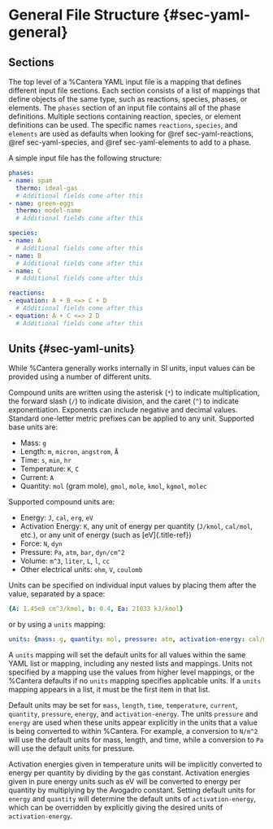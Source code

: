 # General File Structure {#sec-yaml-general}

## Sections

The top level of a %Cantera YAML input file is a mapping that defines different input
file sections. Each section consists of a list of mappings that define objects of the
same type, such as reactions, species, phases, or elements. The `phases` section of
an input file contains all of the phase definitions. Multiple sections
containing reaction, species, or element definitions can be used. The
specific names `reactions`, `species`, and `elements` are used as defaults when looking
for @ref sec-yaml-reactions, @ref sec-yaml-species, and @ref sec-yaml-elements to add to
a phase.

A simple input file has the following structure:

``` yaml
phases:
- name: spam
  thermo: ideal-gas
  # Additional fields come after this
- name: green-eggs
  thermo: model-name
  # Additional fields come after this

species:
- name: A
  # Additional fields come after this
- name: B
  # Additional fields come after this
- name: C
  # Additional fields come after this

reactions:
- equation: A + B <=> C + D
  # Additional fields come after this
- equation: A + C <=> 2 D
  # Additional fields come after this
```

## Units {#sec-yaml-units}

While %Cantera generally works internally in SI units, input values can
be provided using a number of different units.

Compound units are written using the asterisk (`*`) to indicate
multiplication, the forward slash (`/`) to indicate division, and the
caret (`^`) to indicate exponentiation. Exponents can include negative
and decimal values. Standard one-letter metric prefixes can be applied
to any unit. Supported base units are:

-   Mass: `g`
-   Length: `m`, `micron`, `angstrom`, `Å`
-   Time: `s`, `min`, `hr`
-   Temperature: `K`, `C`
-   Current: `A`
-   Quantity: `mol` (gram mole), `gmol`, `mole`, `kmol`, `kgmol`,
    `molec`

Supported compound units are:

-   Energy: `J`, `cal`, `erg`, `eV`
-   Activation Energy: `K`, any unit of energy per quantity (`J/kmol`,
    `cal/mol`, etc.), or any unit of energy (such as [eV]{.title-ref})
-   Force: `N`, `dyn`
-   Pressure: `Pa`, `atm`, `bar`, `dyn/cm^2`
-   Volume: `m^3`, `liter`, `L`, `l`, `cc`
-   Other electrical units: `ohm`, `V`, `coulomb`

Units can be specified on individual input values by placing them after
the value, separated by a space:

``` yaml
{A: 1.45e9 cm^3/kmol, b: 0.4, Ea: 21033 kJ/kmol}
```

or by using a `units` mapping:

``` yaml
units: {mass: g, quantity: mol, pressure: atm, activation-energy: cal/mol}
```

A `units` mapping will set the default units for all values within the
same YAML list or mapping, including any nested lists and mappings.
Units not specified by a mapping use the values from higher level
mappings, or the %Cantera defaults if no `units` mapping specifies
applicable units. If a `units` mapping appears in a list, it must be the
first item in that list.

Default units may be set for `mass`, `length`, `time`, `temperature`,
`current`, `quantity`, `pressure`, `energy`, and `activation-energy`.
The units `pressure` and `energy` are used when these units appear
explicitly in the units that a value is being converted to within
%Cantera. For example, a conversion to `N/m^2` will use the default units
for mass, length, and time, while a conversion to `Pa` will use the
default units for pressure.

Activation energies given in temperature units will be implicitly
converted to energy per quantity by dividing by the gas constant.
Activation energies given in pure energy units such as eV will be
converted to energy per quantity by multiplying by the Avogadro
constant. Setting default units for `energy` and `quantity` will
determine the default units of `activation-energy`, which can be
overridden by explicitly giving the desired units of
`activation-energy`.
